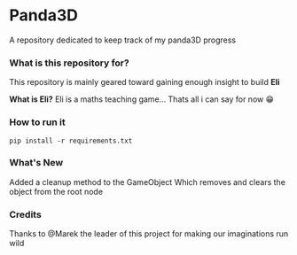 # Panda3D 

A repository dedicated to keep track of my panda3D progress

### What is this repository for?
This repository is mainly geared toward gaining enough insight to build **Eli**

**What is Eli?**
Eli is a maths teaching game... 
Thats all i can say for now 😁

### How to run it 
``` pip install -r requirements.txt ```

### What's New
Added a cleanup method to the GameObject
Which removes and clears the object from the root node

### Credits
Thanks to @Marek the leader of this project for making our imaginations run wild

